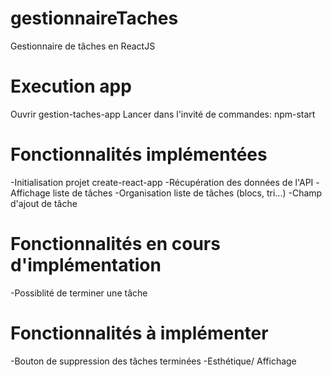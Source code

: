 # gestionnaireTaches
Gestionnaire de tâches en ReactJS

# Execution app
Ouvrir gestion-taches-app 
Lancer dans l'invité de commandes: npm-start

# Fonctionnalités implémentées
-Initialisation projet create-react-app
-Récupération des données de l'API
-Affichage liste de tâches
-Organisation liste de tâches (blocs, tri...)
-Champ d'ajout de tâche

# Fonctionnalités en cours d'implémentation
-Possiblité de terminer une tâche

# Fonctionnalités à implémenter
-Bouton de suppression des tâches terminées
-Esthétique/ Affichage

